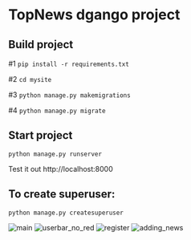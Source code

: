 # TopNews dgango project
## Build project
#1
`pip install -r requirements.txt`

#2
`cd mysite` 

#3
`python manage.py makemigrations`

#4
`python manage.py migrate`



## Start project

`python manage.py runserver`

Test it out http://localhost:8000

## To create superuser:

`python manage.py createsuperuser`

![main](https://user-images.githubusercontent.com/94911736/219887335-3438f4bd-d4c0-400a-b1bf-3bf304e0d849.png)
![userbar_no_red](https://user-images.githubusercontent.com/94911736/219887429-1962b4da-c589-4936-9934-118724e0422b.png)
![register](https://user-images.githubusercontent.com/94911736/219887460-30a3f729-1f95-4125-9299-01e96c132e17.png)
![adding_news](https://user-images.githubusercontent.com/94911736/219887483-818f1bea-e10d-4ac1-9354-755de463fa16.png)
